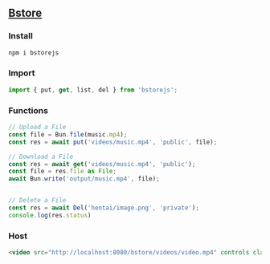 ## [Bstore](https://github.com/cartersusi/bstore)

### Install
```sh
npm i bstorejs
```

### Import
```ts
import { put, get, list, del } from 'bstorejs';
```

### Functions

```ts
// Upload a File
const file = Bun.file(music.mp4);
const res = await put('videos/music.mp4', 'public', file);

// Download a File
const res = await get('videos/music.mp4', 'public');
const file = res.file as File;
await Bun.write('output/music.mp4', file);


// Delete a File
const res = await Del('hentai/image.png', 'private');
console.log(res.status)
```

### Host

```html
<video src="http://localhost:8080/bstore/videos/video.mp4" controls class="max-w-full max-h-full"></video>
```

